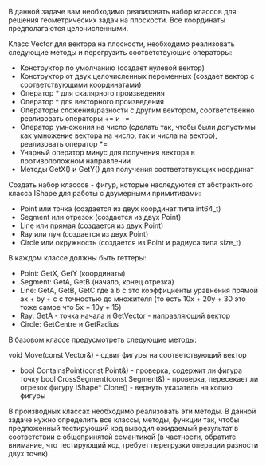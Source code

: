 В данной задаче вам необходимо реализовать набор классов для решения геометрических задач на плоскости. Все координаты предполагаются целочисленными.

Класс Vector для вектора на плоскости, необходимо реализовать следующие методы и перегрузить соответствующие операторы:

 * Конструктор по умолчанию (создает нулевой вектор)
 * Конструктор от двух целочисленных переменных (создает вектор с соответствующими координатами)
 * Оператор * для скалярного произведения
 * Оператор ^ для векторного произведения
 * Операторы сложения/разности с другим вектором, соответственно реализовать операторы += и -=
 * Оператор умножения на число (сделать так, чтобы были допустимы как умножение вектора на число, так и числа на вектор), реализовать оператор *=
 * Унарный оператор минус для получения вектора в противоположном направлении
 * Методы GetX() и GetY() для получения соответствующих координат

Создать набор классов - фигур, которые наследуются от абстрактного класса IShape для работы с двумерными примитивами:

 * Point или точка (создается из двух координат типа int64_t)
 * Segment или отрезок (создается из двух Point)
 * Line или прямая (создается из двух Point)
 * Ray или луч (создается из двух Point)
 * Circle или окружность (создается из Point и радиуса типа size_t)


В каждом классе должны быть геттеры:
 * Point: GetX, GetY (координаты)
 * Segment: GetA, GetB (начало, конец отрезка)
 * Line: GetA, GetB, GetC где a b c это коэффициенты уравнения прямой ax + by + c с точностью до множителя (то есть 10x + 20y + 30 это тоже самое что 5x + 10y + 15)
 * Ray: GetA - точка начала и GetVector - направляющий вектор
 * Circle: GetCentre и GetRadius


В базовом классе предусмотреть следующие методы:



void Move(const Vector&) - сдвиг фигуры на соответствующий вектор
 * bool ContainsPoint(const Point&) - проверка, содержит ли фигура точку
bool CrossSegment(const Segment&) - проверка, пересекает ли отрезок фигуру
IShape* Clone() - вернуть указатель на копию фигуры

В производных классах необходимо реализовать эти методы.
В данной задаче нужно определить все классы, методы, функции так, чтобы предложенный тестирующий код выводил ожидаемый результат в соответствии с общепринятой семантикой (в частности, обратите внимание, что тестирующий код требует перегрузки операции разности двух точек).